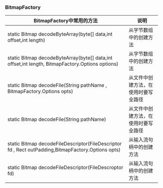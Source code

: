 ### BitmapFactory

|BitmapFactory中常用的方法|说明|
|------|------|
|static Bitmap decodeByteArray(byte[] data,int offset,int length)|从字节数组中的创建方法|
|static Bitmap decodeByteArray(byte[] data,int offset,int length, BitmapFactory.Options options)|从字节数组中的创建方法|
|static Bitmap decodeFile(String pathName , BitmapFactory.Options opts)|从文件中创建方法，在使用时要写全路径|
|static Bitmap decodeFile(String pathName)|从文件中创建方法，在使用时要写全路径|
|static Bitmap decodeFileDescriptor(FileDescriptor fd , Rect outPadding,BitmapFactory.Options opts)|从输入流句柄中的创建方法|
|static Bitmap decodeFileDescriptor(FileDescroptor fd)|从输入流句柄中的创建方法|
